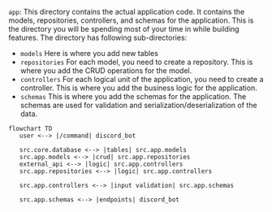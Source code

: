 `app`: This directory contains the actual application code. It contains the models, repositories, controllers, and schemas for the application. This is the directory you will be spending most of your time in while building features. The directory has following sub-directories:

   - `models` Here is where you add new tables
   - `repositories` For each model, you need to create a repository. This is where you add the CRUD operations for the model.
   - `controllers` For each logical unit of the application, you need to create a controller. This is where you add the business logic for the application.
   - `schemas` This is where you add the schemas for the application. The schemas are used for validation and serialization/deserialization of the data.

```mermaid
flowchart TD
   user <--> |/command| discord_bot

   src.core.database <--> |tables| src.app.models
   src.app.models <--> |crud| src.app.repositories
   external_api <--> |logic| src.app.controllers
   src.app.repositories <--> |logic| src.app.controllers

   src.app.controllers <--> |input validation| src.app.schemas

   src.app.schemas <--> |endpoints| discord_bot
```
